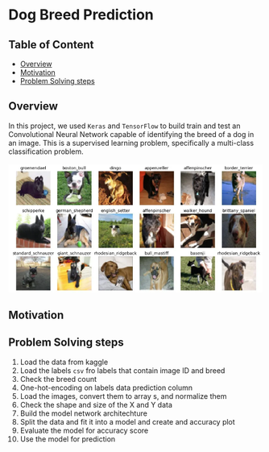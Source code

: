 # Dog Breed Prediction

## Table of Content

* [Overview](#overview)
* [Motivation](#motivation)
* [Problem Solving steps](#Problem-Solving-steps)

## Overview

In this project, we used `Keras` and `TensorFlow` to build train and test an Convolutional Neural Network capable of identifying the breed of a dog in an image. This is a supervised learning problem, specifically a multi-class classification problem.<br/><br/>
<img src="img/dog_breed.jpg">

## Motivation

## Problem Solving steps

1. Load the data from kaggle
2. Load the labels `csv` fro labels that contain image ID and breed
3. Check the breed count
4. One-hot-encoding on labels data prediction column
5. Load the images, convert them to array s, and normalize them
6. Check the shape and size of the X and Y data
7. Build the model network architechture
8. Split the data and fit it into a model and create and accuracy plot
9. Evaluate the model for accuracy score
10. Use the model for prediction



